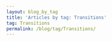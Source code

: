 ```yaml
---
layout: blog_by_tag
title: 'Articles by tag: Transitions'
tag: Transitions
permalink: /blog/tag/Transitions/
---
```

